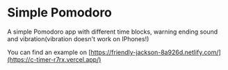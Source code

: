 # Simple Pomodoro

A simple Pomodoro app with different time blocks, warning ending sound and vibration(vibration doesn't work on IPhones!)

You can find an example on [https://friendly-jackson-8a926d.netlify.com/](https://c-timer-r7rx.vercel.app/)
